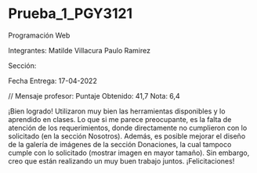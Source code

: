 # Prueba_1_PGY3121
Programación Web

Integrantes:
Matilde Villacura
Paulo Ramirez 

Sección: 


Fecha Entrega:
17-04-2022

// Mensaje profesor:
Puntaje Obtenido: 41,7
Nota: 6,4

¡Bien logrado!
Utilizaron muy bien las herramientas disponibles y lo aprendido en clases. Lo que si me parece preocupante, es la falta de atención de los requerimientos, donde directamente no cumplieron con lo solicitado (en la sección Nosotros). Además, es posible mejorar el diseño de la galería de imágenes de la sección Donaciones, la cual tampoco cumple con lo solicitado (mostrar imagen en mayor tamaño). 
Sin embargo, creo que están realizando un muy buen trabajo juntos. ¡Felicitaciones!
